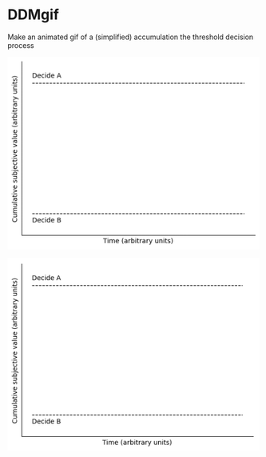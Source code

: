 # DDMgif
Make an animated gif of a (simplified) accumulation the threshold decision process

![](ddm_1_0p7.gif?raw=true)

![](ddm_7_0p8.gif?raw=true)
